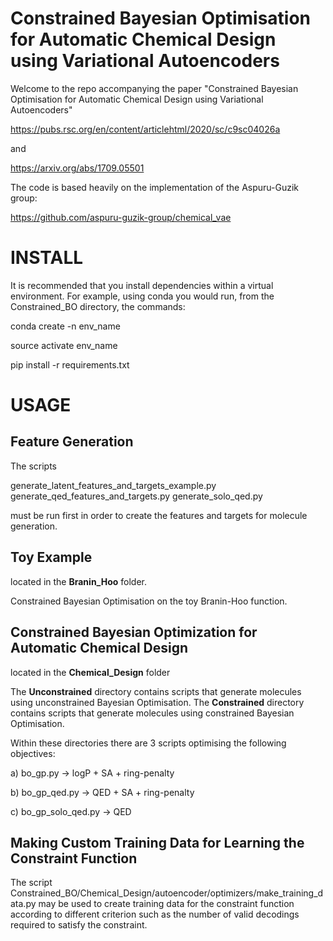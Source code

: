 # Constrained Bayesian Optimisation for Automatic Chemical Design using Variational Autoencoders

Welcome to the repo accompanying the paper "Constrained Bayesian Optimisation for Automatic Chemical Design using Variational Autoencoders"

https://pubs.rsc.org/en/content/articlehtml/2020/sc/c9sc04026a

and

https://arxiv.org/abs/1709.05501

The code is based heavily on the implementation of the Aspuru-Guzik group:

https://github.com/aspuru-guzik-group/chemical_vae

# INSTALL

It is recommended that you install dependencies within a virtual environment. For example, using conda you would run,
from the Constrained_BO directory, the commands:

conda create -n env_name

source activate env_name

pip install -r requirements.txt

# USAGE

## Feature Generation

The scripts

generate_latent_features_and_targets_example.py
generate_qed_features_and_targets.py
generate_solo_qed.py

must be run first in order to create the features and targets for molecule generation.

## Toy Example

located in the **Branin_Hoo** folder.

Constrained Bayesian Optimisation on the toy Branin-Hoo function.

## Constrained Bayesian Optimization for Automatic Chemical Design

located in the **Chemical_Design** folder

The **Unconstrained** directory contains scripts that generate molecules using unconstrained Bayesian Optimisation.
The **Constrained** directory contains scripts that generate molecules using constrained Bayesian Optimisation.

Within these directories there are 3 scripts optimising the following objectives: 

a) bo_gp.py -> logP + SA + ring-penalty

b) bo_gp_qed.py -> QED + SA + ring-penalty

c) bo_gp_solo_qed.py -> QED

## Making Custom Training Data for Learning the Constraint Function

The script Constrained_BO/Chemical_Design/autoencoder/optimizers/make_training_data.py may be used to create training data for the constraint function according to different criterion such as the number of valid decodings required to satisfy the constraint.
